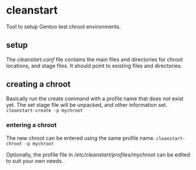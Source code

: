 # cleanstart
Tool to setup Gentoo test chroot environments.

## setup
The *cleanstart.conf* file contains the main files and directories for chroot locations, and stage files. It should point to existing files and directories.

## creating a chroot
Basically run the create command with a profile name that does not exist yet. The set stage file will be unpacked, and other information set.
```cleanstart-create -p mychroot```

### entering a chroot
The new chroot can be entered using the same profile name.
```cleanstart-chroot -p mychroot```

Optionally, the profile file in */etc/cleanstart/profiles/mychroot* can be edited to suit your own needs.
